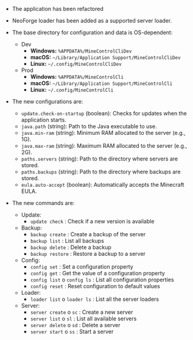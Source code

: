 - The application has been refactored

- NeoForge loader has been added as a supported server loader.

- The base directory for configuration and data is OS-dependent:
   - Dev
     - **Windows:** `%APPDATA%/MineControlCliDev`
     - **macOS:** `~/Library/Application Support/MineControlCliDev`
     - **Linux:** `~/.config/MineControlCliDev`
  - Prod
      - **Windows:** `%APPDATA%/MineControlCli`
      - **macOS:** `~/Library/Application Support/MineControlCli`
      - **Linux:** `~/.config/MineControlCli`
    
- The new configurations are:
    - `update.check-on-startup` (boolean): Checks for updates when the application starts.
    - `java.path` (string): Path to the Java executable to use.
    - `java.min-ram` (string): Minimum RAM allocated to the server (e.g., 1G).
    - `java.max-ram` (string): Maximum RAM allocated to the server (e.g., 2G).
    - `paths.servers` (string): Path to the directory where servers are stored.
    - `paths.backups` (string): Path to the directory where backups are stored.
    - `eula.auto-accept` (boolean): Automatically accepts the Minecraft EULA.

- The new commands are:
    - Update:
        - `update check` : Check if a new version is available
    - Backup:
        - `backup create` : Create a backup of the server
        - `backup list` : List all backups
        - `backup delete` : Delete a backup
        - `backup restore` : Restore a backup to a server
    - Config:
        - `config set` : Set a configuration property
        - `config get` : Get the value of a configuration property
        - `config list` o `config ls` : List all configuration properties
        - `config reset` : Reset configuration to default values
    - Loader:
        - `loader list` o `loader ls` : List all the server loaders
    - Server:
        - `server create` o `sc` : Create a new server
        - `server list` o `sl` : List all available servers
        - `server delete` o `sd` : Delete a server
        - `server start` o `ss` : Start a server